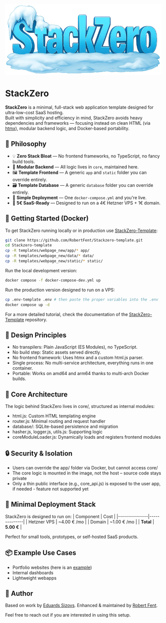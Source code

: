 <!-- [![Publish Docker image to GHCR](https://github.com/RobertFent/StackZero/actions/workflows/release.yml/badge.svg)](https://github.com/RobertFent/StackZero/actions/workflows/release.yml) -->

![StackZero Frozen Icon](static/stackzero.png)

# StackZero

**StackZero** is a minimal, full-stack web application template designed for ultra-low-cost SaaS hosting.<br>
Built with simplicity and efficiency in mind, StackZero avoids heavy dependencies and frameworks — focusing instead on clean HTML (via [htmx](https://htmx.org)), modular backend logic, and Docker-based portability.

## 🌱 Philosophy

- 💡 **Zero Stack Bloat** — No frontend frameworks, no TypeScript, no fancy build tools.
- 🧩 **Modular Backend** — All logic lives in `core`, maintained here.
- 🖼️ **Template Frontend** — A generic `app` and `static` folder you can override entirely.
- 🗃️ **Template Database** — A generic `database` folder you can override entirely.
- 🚀 **Simple Deployment** — One `docker-compose.yml` and you're live.
- 💸 **5€ SaaS-Ready** — Designed to run on a 4€ Hetzner VPS + 1€ domain.

## 🐳 Getting Started (Docker)

To get StackZero running locally or in production use [StackZero-Template](https://github.com/RobertFent/StackZero-template):

```bash
git clone https://github.com/RobertFent/Stackzero-template.git
cd Stackzero-template
cp -R templates/webpage_new/app/* app/
cp -R templates/webpage_new/data/* data/
cp -R templates/webpage_new/static/* static/
```

Run the local development version:

```bash
docker compose -f docker-compose-dev.yml up
```

Run the production version designed to run on a VPS:

```bash
cp .env-template .env # then paste the proper variables into the .env
docker compose up -d
```

For a more detailed tutorial, check the documentation of the [StackZero-Template](https://github.com/RobertFent/StackZero-template) repository.

## 🔧 Design Principles

- No transpilers: Plain JavaScript (ES Modules), no TypeScript.
- No build step: Static assets served directly.
- No frontend framework: Uses htmx and a custom html.js parser.
- Single process: No multi-service architecture, everything runs in one container.
- Portable: Works on amd64 and arm64 thanks to multi-arch Docker builds.

## 🧠 Core Architecture

The logic behind StackZero lives in core/, structured as internal modules:

- html.js: Custom HTML templating engine
- router.js: Minimal routing and request handler
- database/: SQLite-based persistence and migration
- hasher.js, logger.js, utils.js: Supporting logic
- coreModuleLoader.js: Dynamically loads and registers frontend modules

## 🔒 Security & Isolation

- Users can override the app/ folder via Docker, but cannot access core/
- The core logic is mounted in the image, not the host – source code stays private
- Only a thin public interface (e.g., core_api.js) is exposed to the user app, if needed - feature not supported yet

## 🧰 Minimal Deployment Stack

StackZero is designed to run on:
| Component | Cost |
|---------------|--------------|
| Hetzner VPS | ~4.00 € /mo |
| Domain | ~1.00 € /mo |
| **Total** | **5.00 €** |

Perfect for small tools, prototypes, or self-hosted SaaS products.

## 📦 Example Use Cases

- Portfolio websites (here is an [example](https://robertfent.com/))
- Internal dashboards
- Lightweight webapps

## 🤖 Author

Based on work by [Eduards Sizovs](https://sizovs.net). Enhanced & maintained by [Robert Fent](https://robertfent.com).

Feel free to reach out if you are interested in using this setup.

